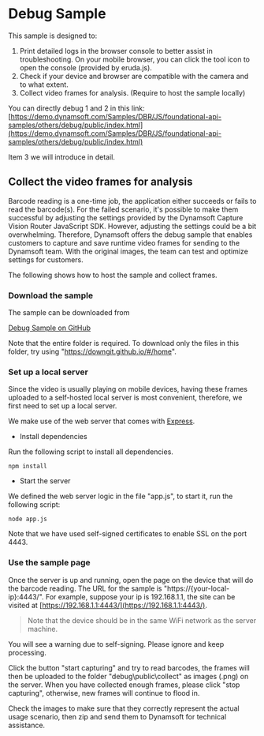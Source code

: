 # Debug Sample

This sample is designed to:

1. Print detailed logs in the browser console to better assist in troubleshooting. On your mobile browser, you can click the tool icon to open the console (provided by eruda.js).
2. Check if your device and browser are compatible with the camera and to what extent.
3. Collect video frames for analysis. (Require to host the sample locally)

You can directly debug 1 and 2 in this link: [https://demo.dynamsoft.com/Samples/DBR/JS/foundational-api-samples/others/debug/public/index.html](https://demo.dynamsoft.com/Samples/DBR/JS/foundational-api-samples/others/debug/public/index.html)

Item 3 we will introduce in detail.

## Collect the video frames for analysis

Barcode reading is a one-time job, the application either succeeds or fails to read the barcode(s). For the failed scenario, it's possible to make them successful by adjusting the settings provided by the Dynamsoft Capture Vision Router JavaScript SDK. However, adjusting the settings could be a bit overwhelming. Therefore, Dynamsoft offers the debug sample that enables customers to capture and save runtime video frames for sending to the Dynamsoft team. With the original images, the team can test and optimize settings for customers.

The following shows how to host the sample and collect frames.

### Download the sample

The sample can be downloaded from

<a target_="blank" href="https://github.com/Dynamsoft/barcode-reader-javascript-samples/tree/main/foundational-api-samples/others/debug" alt="Debug Sample on GitHub">Debug Sample on GitHub</a>

Note that the entire folder is required. To download only the files in this folder, try using "https://downgit.github.io/#/home".

### Set up a local server

Since the video is usually playing on mobile devices, having these frames uploaded to a self-hosted local server is most convenient, therefore, we first need to set up a local server.

We make use of the web server that comes with [Express](https://expressjs.com/).

* Install dependencies

Run the following script to install all dependencies.

`npm install`

* Start the server

We defined the web server logic in the file "app.js", to start it, run the following script:

`node app.js`

Note that we have used self-signed certificates to enable SSL on the port 4443.

### Use the sample page

Once the server is up and running, open the page on the device that will do the barcode reading. The URL for the sample is "https://{your-local-ip}:4443/". For example, suppose your ip is 192.168.1.1, the site can be visited at [https://192.168.1.1:4443/](https://192.168.1.1:4443/).

> Note that the device should be in the same WiFi network as the server machine. 

You will see a warning due to self-signing. Please ignore and keep processing.

Click the button "start capturing" and try to read barcodes, the frames will then be uploaded to the folder "debug\public\collect" as images (.png) on the server. When you have collected enough frames, please click "stop capturing", otherwise, new frames will continue to flood in.

Check the images to make sure that they correctly represent the actual usage scenario, then zip and send them to Dynamsoft for technical assistance.

